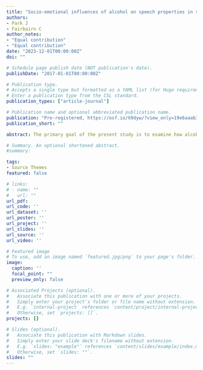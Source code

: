 ```yaml
---
title: "Socio-emotional influences of alcohol on speech properties in social interaction"
authors:
- Park J
- Fairbairn C
author_notes:
- "Equal contribution"
- "Equal contribution"
date: "2023-12-01T00:00:00Z"
doi: ""

# Schedule page publish date (NOT publication's date).
publishDate: "2017-01-01T00:00:00Z"

# Publication type.
# Accepts a single type but formatted as a YAML list (for Hugo requirements).
# Enter a publication type from the CSL standard.
publication_types: ["article-journal"]

# Publication name and optional abbreviated publication name.
publication: "Pre-registered, https://osf.io/k9dyw/?view_only=19e6aaab36aa47f4908b6799df791085"
publication_short: ""

abstract: The primary goal of the present study is to examine how alcohol consumption affects vocal traits, such as volume, pitch, jitter, shimmer, and socio-emotional rewards. The secondary objective is to detect intoxication from soberness based on the aforementioned acoustic features. We seek to bridge the knowledge gap in this research area and advance our comprehension of how alcohol influences speech features, possibly indicating alcohol's rewarding effects and inebriation from a socio-contextual perspective.

# Summary. An optional shortened abstract.
#summary:

tags:
- Source Themes
featured: false

# links:
# - name: ""
#   url: ""
url_pdf: 
url_code: ''
url_dataset: ''
url_poster: ''
url_project: ''
url_slides: ''
url_source: ''
url_video: ''

# Featured image
# To use, add an image named `featured.jpg/png` to your page's folder. 
image:
  caption: ''
  focal_point: ""
  preview_only: false

# Associated Projects (optional).
#   Associate this publication with one or more of your projects.
#   Simply enter your project's folder or file name without extension.
#   E.g. `internal-project` references `content/project/internal-project/index.md`.
#   Otherwise, set `projects: []`.
projects: []

# Slides (optional).
#   Associate this publication with Markdown slides.
#   Simply enter your slide deck's filename without extension.
#   E.g. `slides: "example"` references `content/slides/example/index.md`.
#   Otherwise, set `slides: ""`.
slides: ""
---
```

